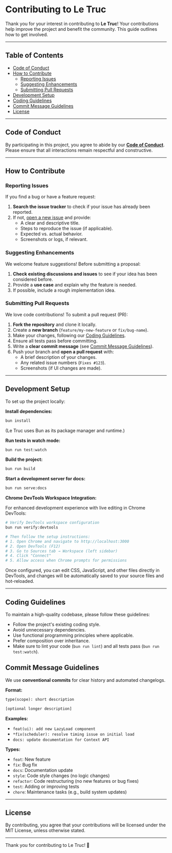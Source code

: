 # Contributing to Le Truc

Thank you for your interest in contributing to **Le Truc**! Your contributions help improve the project and benefit the community. This guide outlines how to get involved.

---

## Table of Contents

- [Code of Conduct](#code-of-conduct)
- [How to Contribute](#how-to-contribute)
  - [Reporting Issues](#reporting-issues)
  - [Suggesting Enhancements](#suggesting-enhancements)
  - [Submitting Pull Requests](#submitting-pull-requests)
- [Development Setup](#development-setup)
- [Coding Guidelines](#coding-guidelines)
- [Commit Message Guidelines](#commit-message-guidelines)
- [License](#license)

---

## Code of Conduct

By participating in this project, you agree to abide by our **[Code of Conduct](CODE_OF_CONDUCT.md)**. Please ensure that all interactions remain respectful and constructive.

---

## How to Contribute

### Reporting Issues

If you find a bug or have a feature request:

1. **Search the issue tracker** to check if your issue has already been reported.
2. If not, [open a new issue](https://github.com/zeixcom/le-truc/issues/new) and provide:
   - A clear and descriptive title.
   - Steps to reproduce the issue (if applicable).
   - Expected vs. actual behavior.
   - Screenshots or logs, if relevant.

### Suggesting Enhancements

We welcome feature suggestions! Before submitting a proposal:

1. **Check existing discussions and issues** to see if your idea has been considered before.
2. Provide a **use case** and explain why the feature is needed.
3. If possible, include a rough implementation idea.

### Submitting Pull Requests

We love code contributions! To submit a pull request (PR):

1. **Fork the repository** and clone it locally.
2. Create a **new branch** (`feature/my-new-feature` or `fix/bug-name`).
3. Make your changes, following our [Coding Guidelines](#coding-guidelines).
4. Ensure all tests pass before committing.
5. Write a **clear commit message** (see [Commit Message Guidelines](#commit-message-guidelines)).
6. Push your branch and **open a pull request** with:
   - A brief description of your changes.
   - Any related issue numbers (`Fixes #123`).
   - Screenshots (if UI changes are made).

---

## Development Setup

To set up the project locally:

**Install dependencies:**

```sh
bun install
```

(Le Truc uses Bun as its package manager and runtime.)

**Run tests in watch mode:**

```sh
bun run test:watch
```

**Build the project:**

```sh
bun run build
```

**Start a development server for docs:**

```sh
bun run serve:docs
```

**Chrome DevTools Workspace Integration:**

For enhanced development experience with live editing in Chrome DevTools:

```sh
# Verify DevTools workspace configuration
bun run verify:devtools

# Then follow the setup instructions:
# 1. Open Chrome and navigate to http://localhost:3000
# 2. Open DevTools (F12)
# 3. Go to Sources tab → Workspace (left sidebar)
# 4. Click "Connect"
# 5. Allow access when Chrome prompts for permissions
```

Once configured, you can edit CSS, JavaScript, and other files directly in DevTools, and changes will be automatically saved to your source files and hot-reloaded.

---

## Coding Guidelines

To maintain a high-quality codebase, please follow these guidelines:

- Follow the project's existing coding style.
- Avoid unnecessary dependencies.
- Use functional programming principles where applicable.
- Prefer composition over inheritance.
- Make sure to lint your code (`bun run lint`) and all tests pass (`bun run test:watch`).

## Commit Message Guidelines

We use **conventional commits** for clear history and automated changelogs.

**Format:**

```txt
type(scope): short description

[optional longer description]
```

**Examples:**

- `feat(ui): add new LazyLoad component`
- `*fix(scheduler): resolve timing issue on initial load`
- `docs: update documentation for Context API`

**Types:**

- `feat`: New feature
- `fix`: Bug fix
- `docs`: Documentation update
- `style`: Code style changes (no logic changes)
- `refactor`: Code restructuring (no new features or bug fixes)
- `test`: Adding or improving tests
- `chore`: Maintenance tasks (e.g., build system updates)

---

## License

By contributing, you agree that your contributions will be licensed under the MIT License, unless otherwise stated.

---

Thank you for contributing to Le Truc! 🚀
